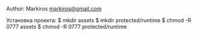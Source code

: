 Author: Markiros <markiros@gmail.com>

Установка проекта:
$ mkdir assets
$ mkdir protected/runtime
$ chmod -R 0777 assets
$ chmod -R 0777 protected/runtime

